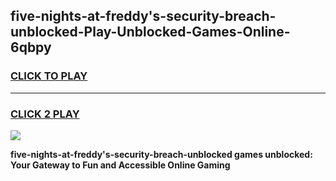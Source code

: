 
## five-nights-at-freddy's-security-breach-unblocked-Play-Unblocked-Games-Online-6qbpy
<h3>
<a href="https://premium76.site?title=five-nights-at-freddy's-security-breach-unblocked&ref=25A">CLICK TO PLAY</a></h3>
<hr>

<h3>
<a href="https://premium76.site?title=five-nights-at-freddy's-security-breach-unblocked&ref=25A">CLICK 2 PLAY</a>
  
</h3>

<a href="https://premium76.site?title=five-nights-at-freddy's-security-breach-unblocked&ref=25A"><img src="https://clearcache.store/games.png"></a>


**five-nights-at-freddy's-security-breach-unblocked games unblocked: Your Gateway to Fun and Accessible Online Gaming**

